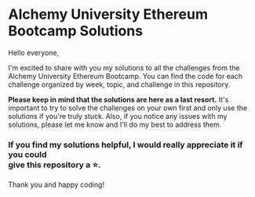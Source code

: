 # Alchemy University Ethereum Bootcamp Solutions

Hello everyone,

I'm excited to share with you my solutions to all the challenges from the Alchemy University Ethereum Bootcamp.
You can find the code for each challenge organized by week, topic, and challenge in this repository.

**Please keep in mind that the solutions are here as a last resort.**
It's important to try to solve the challenges on your own first and only use the solutions if you're truly stuck.
Also, if you notice any issues with my solutions, please let me know and I'll do my best to address them.

### If you find my solutions helpful, I would really appreciate it if you could <br />give this repository a ⭐️.

Thank you and happy coding!
